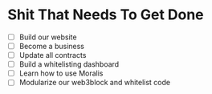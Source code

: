 # Shit That Needs To Get Done

- [ ] Build our website
- [ ] Become a business
- [ ] Update all contracts
- [ ] Build a whitelisting dashboard
- [ ] Learn how to use Moralis
- [ ] Modularize our web3block and whitelist code
